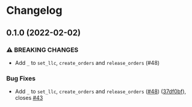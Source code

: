 # Changelog

## 0.1.0 (2022-02-02)


### ⚠ BREAKING CHANGES

* Add `_` to `set_llc`, `create_orders` and `release_orders` (#48)

### Bug Fixes

* Add `_` to `set_llc`, `create_orders` and `release_orders` ([#48](https://github.com/chain-stock/suppy/issues/48)) ([37df0bf](https://github.com/chain-stock/suppy/commit/37df0bf2e3a25343d628ca0db129c488c6a5d963)), closes [#43](https://github.com/chain-stock/suppy/issues/43)
